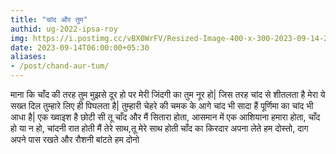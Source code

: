 ```yaml
---
title: "चांद और तुम"
authid: ug-2022-ipsa-roy
img: https://i.postimg.cc/vBX0WrFV/Resized-Image-400-x-300-2023-09-14-21-50-53-1652.webp
date: 2023-09-14T06:00:00+05:30
aliases:
- /post/chand-aur-tum/
---
```

माना कि चाँद की तरह तुम मुझसे दूर हो
 पर मेरी जिंदगी का तुम नूर हो|
जिस तरह चांद से शीतलता है
मेरा ये सख्त दिल तुम्हारे लिए ही पिघलता है|
तुम्हारी चेहरे की चमक के आगे चांद भी सादा हैं
पूर्णिमा का चांद भी आधा है|
एक ख्वाइश है छोटी सी 
तू चाँद और मैं सितारा होता, 
आसमान में एक आशियाना हमारा होता,
चाँद हो या न हो, चांदनी रात होती 
मैं तेरे साथ,तू मेरे साथ होती
 चाँद का किरदार अपना लेते हम दोस्तो,
दाग अपने पास रखते और रौशनी बांटते हम दोनो